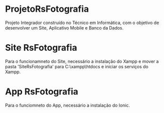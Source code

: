 # ProjetoRsFotografia
Projeto Integrador construído no Técnico em Informática, com o objetivo de desenvolver um Site, Aplicativo Mobile e Banco da Dados.

# Site RsFotografia
Para o funcionamneto do Site, necessário a instalação do Xampp e mover a pasta 'SiteRsFotografia' para C:\xampp\htdocs e iniciar os serviços do Xampp.

# App RsFotografia
Para o funciomneto do App, necessário a instalação do Ionic.
